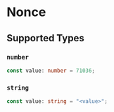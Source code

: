 # Nonce


## Supported Types

### `number`

```typescript
const value: number = 71036;
```

### `string`

```typescript
const value: string = "<value>";
```

